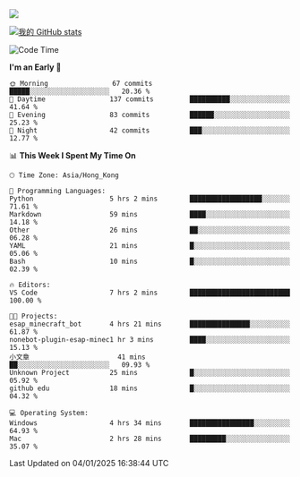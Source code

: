 <img align="center" src="https://readme-typing-svg.demolab.com/?font=Fira+Code&pause=1000&random=true&width=435&lines=%E2%9D%A4+Hello!+%E2%9D%A4;Welcome+to+my+Github+Profile~;I%27m+a+student+from+SCNU+%26+UoA" />

[![我的 GitHub stats](https://github-readme-stats.vercel.app/api?username=AptS-1547&show_icons=true&theme=ambient_gradient)](https://github.com/anuraghazra/github-readme-stats)

<!--START_SECTION:waka-->
![Code Time](http://img.shields.io/badge/Code%20Time-131%20hrs%2047%20mins-blue)

**I'm an Early 🐤** 

```text
🌞 Morning                67 commits          █████░░░░░░░░░░░░░░░░░░░░   20.36 % 
🌆 Daytime                137 commits         ██████████░░░░░░░░░░░░░░░   41.64 % 
🌃 Evening                83 commits          ██████░░░░░░░░░░░░░░░░░░░   25.23 % 
🌙 Night                  42 commits          ███░░░░░░░░░░░░░░░░░░░░░░   12.77 % 
```


📊 **This Week I Spent My Time On** 

```text
🕑︎ Time Zone: Asia/Hong_Kong

💬 Programming Languages: 
Python                   5 hrs 2 mins        ██████████████████░░░░░░░   71.61 % 
Markdown                 59 mins             ████░░░░░░░░░░░░░░░░░░░░░   14.18 % 
Other                    26 mins             ██░░░░░░░░░░░░░░░░░░░░░░░   06.28 % 
YAML                     21 mins             █░░░░░░░░░░░░░░░░░░░░░░░░   05.06 % 
Bash                     10 mins             █░░░░░░░░░░░░░░░░░░░░░░░░   02.39 % 

🔥 Editors: 
VS Code                  7 hrs 2 mins        █████████████████████████   100.00 % 

🐱‍💻 Projects: 
esap_minecraft_bot       4 hrs 21 mins       ███████████████░░░░░░░░░░   61.87 % 
nonebot-plugin-esap-minec1 hr 3 mins         ████░░░░░░░░░░░░░░░░░░░░░   15.13 % 
小文章                      41 mins             ██░░░░░░░░░░░░░░░░░░░░░░░   09.93 % 
Unknown Project          25 mins             █░░░░░░░░░░░░░░░░░░░░░░░░   05.92 % 
github edu               18 mins             █░░░░░░░░░░░░░░░░░░░░░░░░   04.32 % 

💻 Operating System: 
Windows                  4 hrs 34 mins       ████████████████░░░░░░░░░   64.93 % 
Mac                      2 hrs 28 mins       █████████░░░░░░░░░░░░░░░░   35.07 % 
```


 Last Updated on 04/01/2025 16:38:44 UTC
<!--END_SECTION:waka-->